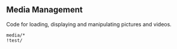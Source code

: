 Media Management
----------------
Code for loading, displaying and manipulating pictures and videos.

```match
media/*
!test/
```
